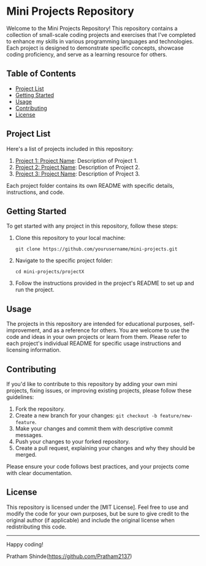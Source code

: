 # Mini Projects Repository

Welcome to the Mini Projects Repository! This repository contains a collection of small-scale coding projects and exercises that I've completed to enhance my skills in various programming languages and technologies. Each project is designed to demonstrate specific concepts, showcase coding proficiency, and serve as a learning resource for others.

## Table of Contents

- [Project List](#project-list)
- [Getting Started](#getting-started)
- [Usage](#usage)
- [Contributing](#contributing)
- [License](#license)

## Project List

Here's a list of projects included in this repository:

1. [Project 1: Project Name](./project1/): Description of Project 1.
2. [Project 2: Project Name](./project2/): Description of Project 2.
3. [Project 3: Project Name](./project3/): Description of Project 3.

Each project folder contains its own README with specific details, instructions, and code.

## Getting Started

To get started with any project in this repository, follow these steps:

1. Clone this repository to your local machine:

   ```shell
   git clone https://github.com/yourusername/mini-projects.git
   ```

2. Navigate to the specific project folder:

   ```shell
   cd mini-projects/projectX
   ```

3. Follow the instructions provided in the project's README to set up and run the project.

## Usage

The projects in this repository are intended for educational purposes, self-improvement, and as a reference for others. You are welcome to use the code and ideas in your own projects or learn from them. Please refer to each project's individual README for specific usage instructions and licensing information.

## Contributing

If you'd like to contribute to this repository by adding your own mini projects, fixing issues, or improving existing projects, please follow these guidelines:

1. Fork the repository.
2. Create a new branch for your changes: `git checkout -b feature/new-feature`.
3. Make your changes and commit them with descriptive commit messages.
4. Push your changes to your forked repository.
5. Create a pull request, explaining your changes and why they should be merged.

Please ensure your code follows best practices, and your projects come with clear documentation.

## License

This repository is licensed under the [MIT License]. Feel free to use and modify the code for your own purposes, but be sure to give credit to the original author (if applicable) and include the original license when redistributing this code.

---

Happy coding!

Pratham Shinde(https://github.com/Pratham2137)

